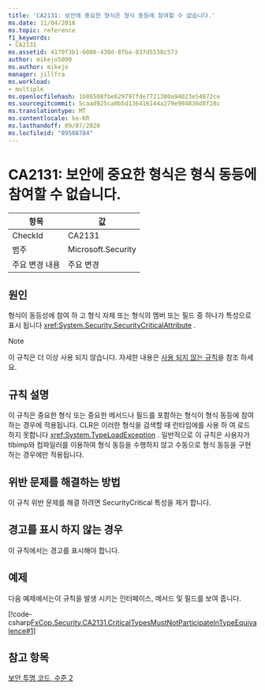 ```yaml
---
title: 'CA2131: 보안에 중요한 형식은 형식 동등에 참여할 수 없습니다.'
ms.date: 11/04/2016
ms.topic: reference
f1_keywords:
- CA2131
ms.assetid: 4170f3b1-6086-430d-8fba-837d5538c573
author: mikejo5000
ms.author: mikejo
manager: jillfra
ms.workload:
- multiple
ms.openlocfilehash: 1b86508fbeb29797fde7721300a94023e54872ce
ms.sourcegitcommit: 5caad925ca0b5d136416144a279e984836d8f28c
ms.translationtype: MT
ms.contentlocale: ko-KR
ms.lasthandoff: 09/07/2020
ms.locfileid: "89508784"
---
```

# <a name="ca2131-security-critical-types-may-not-participate-in-type-equivalence"></a>CA2131: 보안에 중요한 형식은 형식 동등에 참여할 수 없습니다.

|항목|값|
|-|-|
|CheckId|CA2131|
|범주|Microsoft.Security|
|주요 변경 내용|주요 변경|

## <a name="cause"></a>원인
형식이 동등성에 참여 하 고 형식 자체 또는 형식의 멤버 또는 필드 중 하나가 특성으로 표시 됩니다 <xref:System.Security.SecurityCriticalAttribute> .

> [!NOTE]
> 이 규칙은 더 이상 사용 되지 않습니다. 자세한 내용은 [사용 되지 않는 규칙](fxcop-unported-deprecated-rules.md)을 참조 하세요.

## <a name="rule-description"></a>규칙 설명
이 규칙은 중요한 형식 또는 중요한 메서드나 필드를 포함하는 형식이 형식 동등에 참여하는 경우에 적용됩니다. CLR은 이러한 형식을 검색할 때 런타임에를 사용 하 여 로드 하지 못합니다 <xref:System.TypeLoadException> . 일반적으로 이 규칙은 사용자가 tlbimp와 컴파일러를 이용하여 형식 동등을 수행하지 않고 수동으로 형식 동등을 구현하는 경우에만 적용됩니다.

## <a name="how-to-fix-violations"></a>위반 문제를 해결하는 방법
이 규칙 위반 문제를 해결 하려면 SecurityCritical 특성을 제거 합니다.

## <a name="when-to-suppress-warnings"></a>경고를 표시 하지 않는 경우
이 규칙에서는 경고를 표시해야 합니다.

## <a name="example"></a>예제
다음 예제에서는이 규칙을 발생 시키는 인터페이스, 메서드 및 필드를 보여 줍니다.

[!code-csharp[FxCop.Security.CA2131.CriticalTypesMustNotParticipateInTypeEquivalence#1](../code-quality/codesnippet/CSharp/ca2131-security-critical-types-may-not-participate-in-type-equivalence_1.cs)]

## <a name="see-also"></a>참고 항목
[보안 투명 코드, 수준 2](/dotnet/framework/misc/security-transparent-code-level-2)
